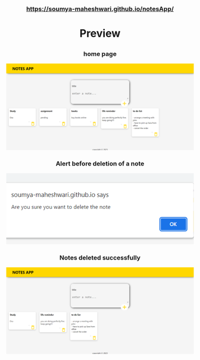 
### <p align="center">https://soumya-maheshwari.github.io/notesApp/</p>


# <p align = "center">Preview</p>
### <p align = "center">home page</p>
![image](src/images/Home.png)
###

### <p align = "center">Alert before deletion of a note</p>
![image](src/images/confirm.png)
###

### <p align = "center">Notes deleted successfully</p>
![image](src/images/tasksDeleted.png)
###
